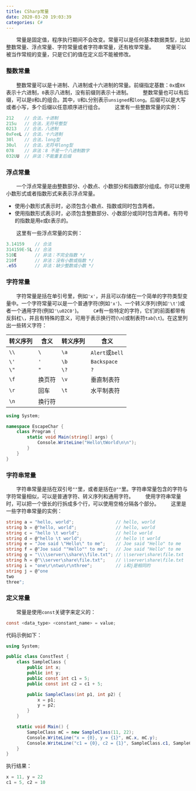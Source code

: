 ```yaml
---
title: CSharp常量
date: 2020-03-20 19:03:39
categories: C#
---
```

&emsp;&emsp;常量是固定值，程序执行期间不会改变。常量可以是任何基本数据类型，比如整数常量、浮点常量、字符常量或者字符串常量，还有枚举常量。<!--more-->
&emsp;&emsp;常量可以被当作常规的变量，只是它们的值在定义后不能被修改。

### 整数常量

&emsp;&emsp;整数常量可以是十进制、八进制或十六进制的常量。前缀指定基数：`0x`或`0X`表示十六进制，`0`表示八进制，没有前缀则表示十进制。
&emsp;&emsp;整数常量也可以有后缀，可以是`U`和`L`的组合。其中，`U`和`L`分别表示`unsigned`和`long`。后缀可以是大写或者小写，多个后缀以任意顺序进行组合。
&emsp;&emsp;这里有一些整数常量的实例：

``` cs
212    // 合法，十进制
215u   // 合法，无符号整型
0213   // 合法，八进制
0xFeeL // 合法，十六进制
30l    // 合法，long型
30ul   // 合法，无符号long型
078    // 非法：8 不是一个八进制数字
032UU  // 非法：不能重复后缀
```

### 浮点常量

&emsp;&emsp;一个浮点常量是由整数部分、小数点、小数部分和指数部分组成。你可以使用小数形式或者指数形式来表示浮点常量。

- 使用小数形式表示时，必须包含小数点、指数或同时包含两者。
- 使用指数形式表示时，必须包含整数部分、小数部分或同时包含两者。有符号的指数是用`e`或`E`表示的。

&emsp;&emsp;这里有一些浮点常量的实例：

``` cs
3.14159    // 合法
314159E-5L // 合法
510E       // 非法：不完全指数 */
210f       // 非法：没有小数或指数 */
.e55       // 非法：缺少整数或小数 */
```

### 字符常量

&emsp;&emsp;字符常量是括在单引号里，例如`'x'`，并且可以存储在一个简单的字符类型变量中。一个字符常量可以是一个普通字符(例如`'x'`)、一个转义序列(例如`'\t'`)或者一个通用字符(例如`'\u02C0'`)。
&emsp;&emsp;`C#`有一些特定的字符，它们的前面都带有反斜杠`\`，并且有特殊的意义，可用于表示换行符(`\n`)或制表符`tab`(`\t`)。在这里列出一些转义字符：

转义序列 | 含义  | 转义序列 | 含义
--------|-------|---------|-----
`\\`    | `\`   | `\a`    | `Alert`或`bell`
`\'`    | `'`   | `\b`    | `Backspace`
`\"`    | `"`   | `\?`    | `?`
`\f`    | 换页符 | `\v`    | 垂直制表符
`\r`    | 回车   | `\t`    | 水平制表符
`\n`    | 换行符

``` cs
using System;

namespace EscapeChar {
    class Program {
        static void Main(string[] args) {
            Console.WriteLine("Hello\tWorld\n\n");
        }
    }
}
```

### 字符串常量

&emsp;&emsp;字符串常量是括在双引号`""`里，或者是括在`@""`里。字符串常量包含的字符与字符常量相似，可以是普通字符、转义序列和通用字符。
&emsp;&emsp;使用字符串常量时，可以把一个很长的行拆成多个行，可以使用空格分隔各个部分。
&emsp;&emsp;这里是一些字符串常量的实例：

``` cs
string a = "hello, world";                // hello, world
string b = @"hello, world";               // hello, world
string c = "hello \t world";              // hello world
string d = @"hello \t world";             // hello \t world
string e = "Joe said \"Hello\" to me";    // Joe said "Hello" to me
string f = @"Joe said ""Hello"" to me";   // Joe said "Hello" to me
string g = "\\\\server\\share\\file.txt"; // \\server\share\file.txt
string h = @"\\server\share\file.txt";    // \\server\share\file.txt
string i = "one\r\ntwo\r\nthree";         // i和j是相同的
string j = @"one
two
three";
```

### 定义常量

&emsp;&emsp;常量是使用`const`关键字来定义的：

``` cs
const <data_type> <constant_name> = value;
```

代码示例如下：

``` cs
using System;

public class ConstTest {
    class SampleClass {
        public int x;
        public int y;
        public const int c1 = 5;
        public const int c2 = c1 + 5;

        public SampleClass(int p1, int p2) {
            x = p1;
            y = p2;
        }
    }

    static void Main() {
        SampleClass mC = new SampleClass(11, 22);
        Console.WriteLine("x = {0}, y = {1}", mC.x, mC.y);
        Console.WriteLine("c1 = {0}, c2 = {1}", SampleClass.c1, SampleClass.c2);
    }
}
```

执行结果：

``` cs
x = 11, y = 22
c1 = 5, c2 = 10
```